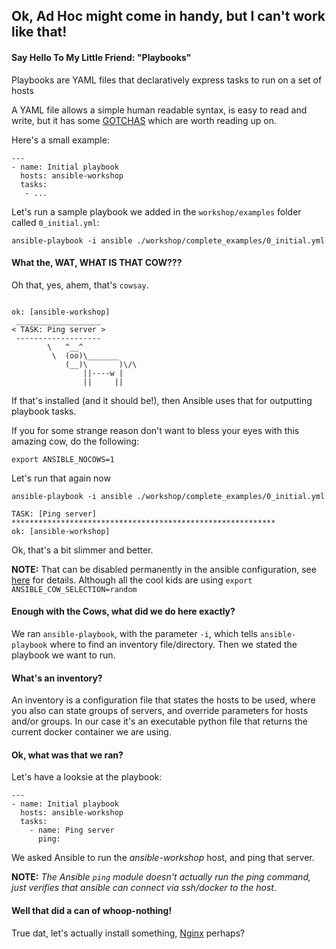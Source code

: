 ## Ok, Ad Hoc might come in handy, but I can't work like that!

#### Say Hello To My Little Friend: "Playbooks"

Playbooks are YAML files that declaratively express tasks to run on a set of hosts

A YAML file allows a simple human readable syntax, is easy to read and write, but it has some [GOTCHAS](http://docs.ansible.com/YAMLSyntax.html) which are worth reading up on.

Here's a small example:

```
---
- name: Initial playbook
  hosts: ansible-workshop
  tasks:
   - ...
```

Let's run a sample playbook we added in the `workshop/examples` folder called `0_initial.yml`:

```
ansible-playbook -i ansible ./workshop/complete_examples/0_initial.yml
```

#### What the, WAT, WHAT IS THAT COW???

Oh that, yes, ahem, that's `cowsay`.

```

ok: [ansible-workshop]
 ___________________
< TASK: Ping server >
 -------------------
        \   ^__^
         \  (oo)\_______
            (__)\       )\/\
                ||----w |
                ||     ||

```

If that's installed (and it should be!), then Ansible uses that for outputting playbook tasks.

If you for some strange reason don't want to bless your eyes with this amazing cow, do the following:

```
export ANSIBLE_NOCOWS=1
```

Let's run that again now

```
ansible-playbook -i ansible ./workshop/complete_examples/0_initial.yml
```

```
TASK: [Ping server] ***********************************************************
ok: [ansible-workshop]
```

Ok, that's a bit slimmer and better.

**NOTE:** That can be disabled permanently in the ansible configuration, see [here](http://docs.ansible.com/intro_configuration.html#nocows) for details. 
Although all the cool kids are using `export ANSIBLE_COW_SELECTION=random`

#### Enough with the Cows, what did we do here exactly?

We ran `ansible-playbook`, with the parameter `-i`, which tells `ansible-playbook` where to find an inventory file/directory.
Then we stated the playbook we want to run.

#### What's an inventory?

An inventory is a configuration file that states the hosts to be used, where you also can state groups of servers, and override parameters for hosts and/or groups.
In our case it's an executable python file that returns the current docker container we are using.

#### Ok, what was that we ran?

Let's have a looksie at the playbook:

```
---
- name: Initial playbook
  hosts: ansible-workshop
  tasks:
    - name: Ping server
      ping:
```

We asked Ansible to run the _ansible-workshop_ host, and ping that server.

**NOTE:** *The Ansible `ping` module doesn't actually run the ping command, just verifies that ansible can connect via ssh/docker to the host*.


#### Well that did a can of whoop-nothing!

True dat, let's actually install something, [Nginx](./2_Lets-install-Nginx.md) perhaps?
